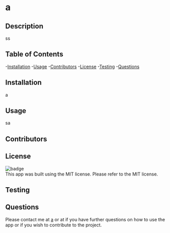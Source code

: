 # a
  ## Description
  ss
  ## Table of Contents
  -[Installation](#installation)
  -[Usage](#usage)
  -[Contributors](#Contributors)
  -[License](#License)
  -[Testing](#Testing)
  -[Questions](Questions)
  ## Installation
  a

  ## Usage
  sa

  ## Contributors
  

  ## License
  ![badge](https://img.shields.io/badge/License-undefined-blue)
  <br />
  This app was built using the MIT license. Please refer to the MIT license.

  ## Testing
  

  ## Questions
  Please contact me at [a](https://github.com/a) or at []() 
  if you have further questions on how to use the app or if you wish to contribute to the project.
